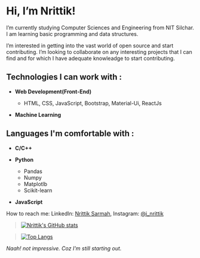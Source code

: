  # Hi, I’m Nrittik!
 
 I’m currently studying Computer Sciences and Engineering from NIT Silchar. I am learning basic programming and data structures.
 
 I’m interested in getting into the vast world of open source and start contributing. I’m looking to collaborate on any interesting projects that I can find and for which I have    adequate knowleadge to start contributing.
 
 ## Technologies I can work with :
 
 - **Web Development(Front-End)**
     
     - HTML, CSS, JavaScript, Bootstrap, Material-Ui, ReactJs
  
 - **Machine Learning**


## Languages I'm comfortable with :

- **C/C++**

- **Python**
    - Pandas
    - Numpy
    - Matplotlb
    - Scikit-learn 
 
- **JavaScript**
 
 
 How to reach me: LinkedIn: [Nrittik Sarmah](https://www.linkedin.com/in/nrittik-sarmah-3746251bb/), Instagram: [@i_nrittik](https://www.instagram.com/i_nrittik/) 




>[![Nrittik's GitHub stats](https://github-readme-stats.vercel.app/api?username=inrittik&hide=contribs,issues&show_icons=true&theme=vue-dark)](https://github.com/anuraghazra/github-readme-stats)


>[![Top Langs](https://github-readme-stats.vercel.app/api/top-langs/?username=inrittik&langs_count=6&theme=vue-dark&layout=compact)](https://github.com/anuraghazra/github-readme-stats)


_Naah! not impressive. Coz I'm still starting out._
<!---
inrittik/inrittik is a ✨ special ✨ repository because its `README.md` (this file) appears on your GitHub profile.
You can click the Preview link to take a look at your changes.
--->
